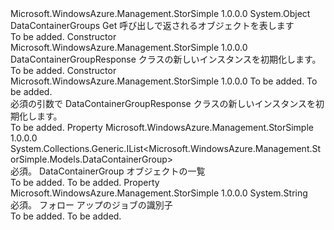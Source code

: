 <Type Name="DataContainerGroupResponse" FullName="Microsoft.WindowsAzure.Management.StorSimple.Models.DataContainerGroupResponse">
  <TypeSignature Language="C#" Value="public class DataContainerGroupResponse" />
  <TypeSignature Language="ILAsm" Value=".class public auto ansi beforefieldinit DataContainerGroupResponse extends System.Object" />
  <TypeSignature Language="DocId" Value="T:Microsoft.WindowsAzure.Management.StorSimple.Models.DataContainerGroupResponse" />
  <TypeSignature Language="VB.NET" Value="Public Class DataContainerGroupResponse" />
  <TypeSignature Language="F#" Value="type DataContainerGroupResponse = class" />
  <AssemblyInfo>
    <AssemblyName>Microsoft.WindowsAzure.Management.StorSimple</AssemblyName>
    <AssemblyVersion>1.0.0.0</AssemblyVersion>
  </AssemblyInfo>
  <Base>
    <BaseTypeName>System.Object</BaseTypeName>
  </Base>
  <Interfaces />
  <Docs>
    <summary>
            DataContainerGroups Get 呼び出しで返されるオブジェクトを表します
            </summary>
    <remarks>To be added.</remarks>
  </Docs>
  <Members>
    <Member MemberName=".ctor">
      <MemberSignature Language="C#" Value="public DataContainerGroupResponse ();" />
      <MemberSignature Language="ILAsm" Value=".method public hidebysig specialname rtspecialname instance void .ctor() cil managed" />
      <MemberSignature Language="DocId" Value="M:Microsoft.WindowsAzure.Management.StorSimple.Models.DataContainerGroupResponse.#ctor" />
      <MemberSignature Language="VB.NET" Value="Public Sub New ()" />
      <MemberType>Constructor</MemberType>
      <AssemblyInfo>
        <AssemblyName>Microsoft.WindowsAzure.Management.StorSimple</AssemblyName>
        <AssemblyVersion>1.0.0.0</AssemblyVersion>
      </AssemblyInfo>
      <Parameters />
      <Docs>
        <summary>
            DataContainerGroupResponse クラスの新しいインスタンスを初期化します。
            </summary>
        <remarks>To be added.</remarks>
      </Docs>
    </Member>
    <Member MemberName=".ctor">
      <MemberSignature Language="C#" Value="public DataContainerGroupResponse (System.Collections.Generic.IList&lt;Microsoft.WindowsAzure.Management.StorSimple.Models.DataContainerGroup&gt; dCGroups, string followUpJobId);" />
      <MemberSignature Language="ILAsm" Value=".method public hidebysig specialname rtspecialname instance void .ctor(class System.Collections.Generic.IList`1&lt;class Microsoft.WindowsAzure.Management.StorSimple.Models.DataContainerGroup&gt; dCGroups, string followUpJobId) cil managed" />
      <MemberSignature Language="DocId" Value="M:Microsoft.WindowsAzure.Management.StorSimple.Models.DataContainerGroupResponse.#ctor(System.Collections.Generic.IList{Microsoft.WindowsAzure.Management.StorSimple.Models.DataContainerGroup},System.String)" />
      <MemberSignature Language="VB.NET" Value="Public Sub New (dCGroups As IList(Of DataContainerGroup), followUpJobId As String)" />
      <MemberSignature Language="F#" Value="new Microsoft.WindowsAzure.Management.StorSimple.Models.DataContainerGroupResponse : System.Collections.Generic.IList&lt;Microsoft.WindowsAzure.Management.StorSimple.Models.DataContainerGroup&gt; * string -&gt; Microsoft.WindowsAzure.Management.StorSimple.Models.DataContainerGroupResponse" Usage="new Microsoft.WindowsAzure.Management.StorSimple.Models.DataContainerGroupResponse (dCGroups, followUpJobId)" />
      <MemberType>Constructor</MemberType>
      <AssemblyInfo>
        <AssemblyName>Microsoft.WindowsAzure.Management.StorSimple</AssemblyName>
        <AssemblyVersion>1.0.0.0</AssemblyVersion>
      </AssemblyInfo>
      <Parameters>
        <Parameter Name="dCGroups" Type="System.Collections.Generic.IList&lt;Microsoft.WindowsAzure.Management.StorSimple.Models.DataContainerGroup&gt;" />
        <Parameter Name="followUpJobId" Type="System.String" />
      </Parameters>
      <Docs>
        <param name="dCGroups">To be added.</param>
        <param name="followUpJobId">To be added.</param>
        <summary>
            必須の引数で DataContainerGroupResponse クラスの新しいインスタンスを初期化します。
            </summary>
        <remarks>To be added.</remarks>
      </Docs>
    </Member>
    <Member MemberName="DCGroups">
      <MemberSignature Language="C#" Value="public System.Collections.Generic.IList&lt;Microsoft.WindowsAzure.Management.StorSimple.Models.DataContainerGroup&gt; DCGroups { get; set; }" />
      <MemberSignature Language="ILAsm" Value=".property instance class System.Collections.Generic.IList`1&lt;class Microsoft.WindowsAzure.Management.StorSimple.Models.DataContainerGroup&gt; DCGroups" />
      <MemberSignature Language="DocId" Value="P:Microsoft.WindowsAzure.Management.StorSimple.Models.DataContainerGroupResponse.DCGroups" />
      <MemberSignature Language="VB.NET" Value="Public Property DCGroups As IList(Of DataContainerGroup)" />
      <MemberSignature Language="F#" Value="member this.DCGroups : System.Collections.Generic.IList&lt;Microsoft.WindowsAzure.Management.StorSimple.Models.DataContainerGroup&gt; with get, set" Usage="Microsoft.WindowsAzure.Management.StorSimple.Models.DataContainerGroupResponse.DCGroups" />
      <MemberType>Property</MemberType>
      <AssemblyInfo>
        <AssemblyName>Microsoft.WindowsAzure.Management.StorSimple</AssemblyName>
        <AssemblyVersion>1.0.0.0</AssemblyVersion>
      </AssemblyInfo>
      <ReturnValue>
        <ReturnType>System.Collections.Generic.IList&lt;Microsoft.WindowsAzure.Management.StorSimple.Models.DataContainerGroup&gt;</ReturnType>
      </ReturnValue>
      <Docs>
        <summary>
            必須。 DataContainerGroup オブジェクトの一覧
            </summary>
        <value>To be added.</value>
        <remarks>To be added.</remarks>
      </Docs>
    </Member>
    <Member MemberName="FollowUpJobId">
      <MemberSignature Language="C#" Value="public string FollowUpJobId { get; set; }" />
      <MemberSignature Language="ILAsm" Value=".property instance string FollowUpJobId" />
      <MemberSignature Language="DocId" Value="P:Microsoft.WindowsAzure.Management.StorSimple.Models.DataContainerGroupResponse.FollowUpJobId" />
      <MemberSignature Language="VB.NET" Value="Public Property FollowUpJobId As String" />
      <MemberSignature Language="F#" Value="member this.FollowUpJobId : string with get, set" Usage="Microsoft.WindowsAzure.Management.StorSimple.Models.DataContainerGroupResponse.FollowUpJobId" />
      <MemberType>Property</MemberType>
      <AssemblyInfo>
        <AssemblyName>Microsoft.WindowsAzure.Management.StorSimple</AssemblyName>
        <AssemblyVersion>1.0.0.0</AssemblyVersion>
      </AssemblyInfo>
      <ReturnValue>
        <ReturnType>System.String</ReturnType>
      </ReturnValue>
      <Docs>
        <summary>
            必須。 フォロー アップのジョブの識別子
            </summary>
        <value>To be added.</value>
        <remarks>To be added.</remarks>
      </Docs>
    </Member>
  </Members>
</Type>